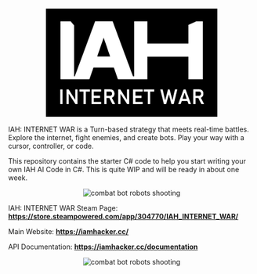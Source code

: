 <p align="center">  <img src="iah_logo.png" width="350" title="IAH: INTERNET WAR logo"/> </p>

IAH: INTERNET WAR is a Turn-based strategy that meets real-time battles. Explore the internet, fight enemies, and create bots. Play your way with a cursor, controller, or code.

This repository contains the starter C# code to help you start writing your own IAH AI Code in C#. This is quite WIP and will be ready in about one week.

<p align="center"><img src="GIF_1.gif" title="combat bot robots shooting"/> </p>

IAH: INTERNET WAR Steam Page: **https://store.steampowered.com/app/304770/IAH_INTERNET_WAR/**

Main Website: **https://iamhacker.cc/**

API Documentation: **https://iamhacker.cc/documentation**

<p align="center"><img src="GIF_2.gif" title="combat bot robots shooting"/> </p>



